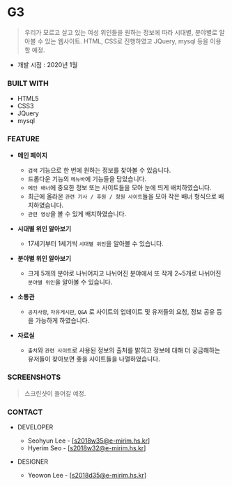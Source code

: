 # G3
> 우리가 모르고 살고 있는 여성 위인들을 원하는 정보에 따라 시대별, 분야별로 알아볼 수 있는 웹사이트. HTML, CSS로 진행하였고 JQuery, mysql 등을 이용할 예정.
 - 개발 시점 : 2020년 1월
 

### BUILT WITH
- HTML5
- CSS3
- JQuery
- mysql

### FEATURE
- **메인 페이지**

    - `검색` 기능으로 한 번에 원하는 정보를 찾아볼 수 있습니다.
    - 드롭다운 기능의 `메뉴바`에 기능들을 담았습니다.
    - `메인 배너`에 중요한 정보 또는 사이트들을 모아 눈에 띄게 배치하였습니다.
    - 최근에 올라온 `관련 기사 / 후원 / 청원 사이트`들을 모아 작은 배너 형식으로 배치하였습니다.
    - `관련 영상`을 볼 수 있게 배치하였습니다.
    

- **시대별 위인 알아보기**

    - 17세기부터 1세기씩 `시대별 위인`을 알아볼 수 있습니다.
    
  
- **분야별 위인 알아보기**

    - 크게 5개의 분야로 나뉘어지고 나뉘어진 분야에서 또 작게 2~5개로 나뉘어진 `분야별 위인`을 알아볼 수 있습니다.
    
  
- **소통관**

     - `공지사항`, `자유게시판`, `Q&A` 로 사이트의 업데이트 및 유저들의 요청, 정보 공유 등을 가능하게 하였습니다.
     
  
- **자료실**

     - `출처`와 `관련 사이트`로 사용된 정보의 출처를 밝히고 정보에 대해 더 궁금해하는 유저들이 찾아보면 좋을 사이트들을 나열하였습니다.
     
  
### SCREENSHOTS
> 스크린샷이 들어갈 예정.


### CONTACT
- DEVELOPER

  - Seohyun Lee - [s2018w35@e-mirim.hs.kr]
  - Hyerim Seo - [s2018w32@e-mirim.hs.kr]
  
  
- DESIGNER

  - Yeowon Lee - [s2018d35@e-mirim.hs.kr]
